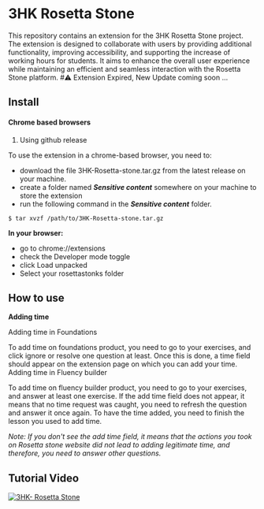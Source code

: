 # 3HK Rosetta Stone
This repository contains an extension for the 3HK Rosetta Stone project. The extension is designed to collaborate with users by providing additional functionality, improving accessibility, and supporting the increase of working hours for students. It aims to enhance the overall user experience while maintaining an efficient and seamless interaction with the Rosetta Stone platform.
#⚠️ Extension Expired, New Update coming soon ...
## Install
#### Chrome based browsers

1.    Using github release

To use the extension in a chrome-based browser, you need to:

   * download the file 3HK-Rosetta-stone.tar.gz from the latest release on your machine.
   * create a folder named *__Sensitive content__* somewhere on your machine to store the extension
   * run the following command in the *__Sensitive content__* folder.
```
$ tar xvzf /path/to/3HK-Rosetta-stone.tar.gz
```


**In your browser:**

  *  go to chrome://extensions
  *  check the Developer mode toggle
  *  click Load unpacked
  *  Select your rosettastonks folder



## How to use

 **Adding time**
 
Adding time in Foundations

   To add time on foundations product, you need to go to your exercises, and click ignore or resolve one question at least. Once this is done, a time field should appear on the extension page on which you can add your time.
Adding time in Fluency builder

   To add time on fluency builder product, you need to go to your exercises, and answer at least one exercise. If the add time field does not appear, it means that no time request was caught, you need to refresh the question and answer it once again. To have the time added, you need to finish the lesson you used to add time.

*Note: If you don't see the add time field, it means that the actions you took on Rosetta stone website did not lead to adding legitimate time, and therefore, you need to answer other questions.*

## Tutorial Video 
[![3HK- Rosetta Stone](https://user-images.githubusercontent.com/47686437/168548113-b3cd4206-3281-445b-b7c6-bc0a3251293d.png)](https://www.youtube.com/watch?v=BfDoc46SjkI)
